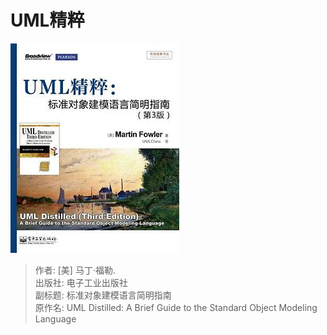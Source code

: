 # UML精粹

![封面](./cover.jpg)

> 作者: [美] 马丁·福勒.    
> 出版社: 电子工业出版社   
> 副标题: 标准对象建模语言简明指南   
> 原作名: UML Distilled: A Brief Guide to the Standard Object Modeling Language   

